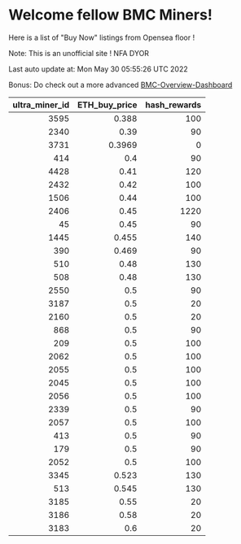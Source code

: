 # Welcome fellow BMC Miners!
Here is a list of "Buy Now" listings from Opensea floor !

Note: This is an unofficial site ! NFA DYOR

Last auto update at: Mon May 30 05:55:26 UTC 2022

Bonus: Do check out a more advanced [BMC-Overview-Dashboard](https://dune.com/defifunk/BMC-Overview-Dashboard)


|   ultra_miner_id |   ETH_buy_price |   hash_rewards |
|-----------------:|----------------:|---------------:|
|             3595 |          0.388  |            100 |
|             2340 |          0.39   |             90 |
|             3731 |          0.3969 |              0 |
|              414 |          0.4    |             90 |
|             4428 |          0.41   |            120 |
|             2432 |          0.42   |            100 |
|             1506 |          0.44   |            100 |
|             2406 |          0.45   |           1220 |
|               45 |          0.45   |             90 |
|             1445 |          0.455  |            140 |
|              390 |          0.469  |             90 |
|              510 |          0.48   |            130 |
|              508 |          0.48   |            130 |
|             2550 |          0.5    |             90 |
|             3187 |          0.5    |             20 |
|             2160 |          0.5    |             20 |
|              868 |          0.5    |             90 |
|              209 |          0.5    |            100 |
|             2062 |          0.5    |            100 |
|             2055 |          0.5    |            100 |
|             2045 |          0.5    |            100 |
|             2056 |          0.5    |            100 |
|             2339 |          0.5    |             90 |
|             2057 |          0.5    |            100 |
|              413 |          0.5    |             90 |
|              179 |          0.5    |             90 |
|             2052 |          0.5    |            100 |
|             3345 |          0.523  |            130 |
|              513 |          0.545  |            130 |
|             3185 |          0.55   |             20 |
|             3186 |          0.58   |             20 |
|             3183 |          0.6    |             20 |